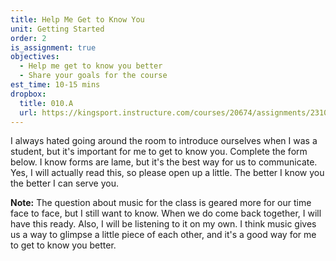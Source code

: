 ```yaml
---
title: Help Me Get to Know You
unit: Getting Started
order: 2
is_assignment: true
objectives:
  - Help me get to know you better
  - Share your goals for the course
est_time: 10-15 mins
dropbox:
  title: 010.A
  url: https://kingsport.instructure.com/courses/20674/assignments/231094
---
```


I always hated going around the room to introduce ourselves when I was a student, but it's important for me to get to know you. Complete the form below. I know forms are lame, but it's the best way for us to communicate. Yes, I will actually read this, so please open up a little. The better I know you the better I can serve you.

**Note:** The question about music for the class is geared more for our time face to face, but I still want to know. When we do come back together, I will have this ready. Also, I will be listening to it on my own. I think music gives us a way to glimpse a little piece of each other, and it's a good way for me to get to know you better.
